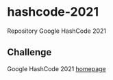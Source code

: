 # hashcode-2021
Repository Google HashCode 2021

## Challenge
Google HashCode 2021 [homepage](https://hashcodejudge.withgoogle.com/#/home)
